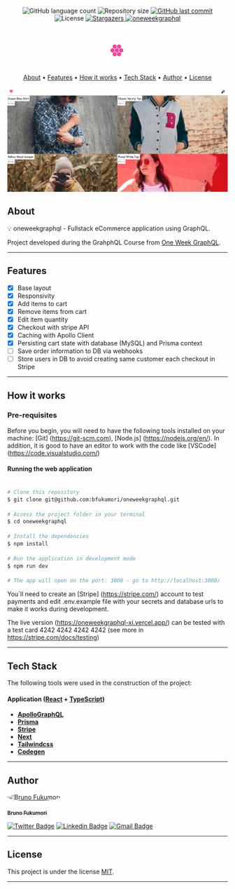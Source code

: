 
<p align="center">
  <img alt="GitHub language count" src="https://img.shields.io/github/languages/count/bfukumori/oneweekgraphql?color=%2304D361">

  <img alt="Repository size" src="https://img.shields.io/github/repo-size/bfukumori/oneweekgraphql">
 
  <a href="https://github.com/bfukumori/oneweekgraphql/commits/master">
    <img alt="GitHub last commit" src="https://img.shields.io/github/last-commit/bfukumori/oneweekgraphql">
  </a>
    
   <img alt="License" src="https://img.shields.io/badge/license-MIT-brightgreen">
   <a href="https://github.com/bfukumori/oneweekgraphql/stargazers">
    <img alt="Stargazers" src="https://img.shields.io/github/stars/bfukumori/oneweekgraphql?style=social">
  </a>

  <a href="https://oneweekgraphql-xi.vercel.app/">
    <img alt="oneweekgraphql" src="https://img.shields.io/badge/oneweekgraphql-%237159c1?style=flat&logo=ghost">
  </a>
</p>

<h1 align="center">
    <img alt="oneweekgraphql" title="#oneweekgraphql" src="./.github/logo.PNG" />
</h1>

<p align="center">
  <a href="#about">About</a> •
  <a href="#features">Features</a> •
  <a href="#how-it-works">How it works</a> • 
  <a href="#tech-stack">Tech Stack</a> • 
  <a href="#author">Author</a> • 
  <a href="#user-content-license">License</a>
</p>

<div align="center"> 
	<img alt="oneweekgraphql" title="#oneweekgraphql" src="./.github/banner.PNG" />
</div>

## About

💡 oneweekgraphql - Fullstack eCommerce application using GraphQL.

Project developed during the GrahphQL Course from [One Week GraphQL](https://oneweekgraphql.com/).

---

## Features

- [x] Base layout
- [x] Responsivity
- [x] Add items to cart
- [x] Remove items from cart
- [x] Edit item quantity
- [x] Checkout with stripe API
- [x] Caching with Apollo Client
- [x] Persisting cart state with database (MySQL) and Prisma context
- [ ] Save order information to DB via webhooks
- [ ] Store users in DB to avoid creating same customer each checkout in Stripe
---

## How it works

### Pre-requisites

Before you begin, you will need to have the following tools installed on your machine:
[Git] (https://git-scm.com), [Node.js] (https://nodejs.org/en/).
In addition, it is good to have an editor to work with the code like [VSCode] (https://code.visualstudio.com/)

#### Running the web application

```bash

# Clone this repository
$ git clone git@github.com:bfukumori/oneweekgraphql.git

# Access the project folder in your terminal
$ cd oneweekgraphql

# Install the dependencies
$ npm install

# Run the application in development mode
$ npm run dev

# The app will open on the port: 3000 - go to http://localhost:3000/

```

You`ll need to create an [Stripe] (https://stripe.com/) account to test payments and edit .env.example file with your secrets and database urls to make it works during development.

The live version (https://oneweekgraphql-xi.vercel.app/) can be tested with a test card 4242 4242 4242 4242 (see more in https://stripe.com/docs/testing)

---

## Tech Stack

The following tools were used in the construction of the project:

#### **Application**  ([React](https://reactjs.org/)  +  [TypeScript](https://www.typescriptlang.org/))

- **[ApolloGraphQL](https://www.apollographql.com/)**
- **[Prisma](https://www.prisma.io/)**
- **[Stripe](https://stripe.com/)**
- **[Next](https://nextjs.org/)**
- **[Tailwindcss](https://tailwindcss.com/)**
- **[Codegen](https://www.graphql-code-generator.com/)**

---
## Author

<a href="https://www.facebook.com/bruno.fukumori.9/">
 <img style="border-radius: 50%;" src="https://avatars.githubusercontent.com/u/82473580?v=4" width="100px;" alt="Bruno Fukumori"/>
 <br />
  
 <sub><b>Bruno Fukumori</b></sub></a> <a href="https://www.facebook.com/bruno.fukumori.9/" title="facebook"></a>
 <br />

[![Twitter Badge](https://img.shields.io/badge/-Twitter-1ca0f1?style=flat-square&labelColor=1ca0f1&logo=twitter&logoColor=white&link=https://twitter.com/hi_fukujp)](https://twitter.com/hi_fukujp) [![Linkedin Badge](https://img.shields.io/badge/-Linkedin-blue?style=flat-square&logo=Linkedin&logoColor=white&link=https://www.linkedin.com/in/bfukumori/)](https://www.linkedin.com/in/bfukumori/) 
[![Gmail Badge](https://img.shields.io/badge/-Gmail-c14438?style=flat-square&logo=Gmail&logoColor=white&link=mailto:brunofukumori@gmail.com)](mailto:brunofukumori@gmail.com)

---

## License

This project is under the license [MIT](./LICENSE).

---
